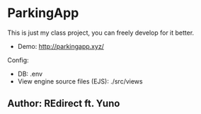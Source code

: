 # ParkingApp


This is just my class project, you can freely develop for it better.
- Demo: http://parkingapp.xyz/

Config:

- DB: .env
- View engine source files (EJS): ./src/views

## Author: REdirect ft. Yuno

